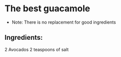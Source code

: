 # The best guacamole 
* Note: There is no replacement for good ingredients

## Ingredients:
2 Avocados
2 teaspoons of salt
